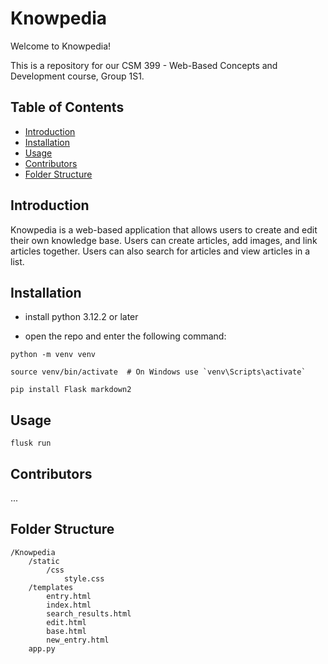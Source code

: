 # Knowpedia

Welcome to Knowpedia!

This is a repository for our CSM 399 - Web-Based Concepts and Development course, Group 1S1.

## Table of Contents

- [Introduction](#introduction)
- [Installation](#installation)
- [Usage](#usage)
- [Contributors](#contributors)
- [Folder Structure](#folder-structure)

## Introduction

Knowpedia is a web-based application that allows users to create and edit their own knowledge base. Users can create articles, add images, and link articles together. Users can also search for articles and view articles in a list.

## Installation

- install python 3.12.2 or later

- open the repo and enter the following command:

```
python -m venv venv

source venv/bin/activate  # On Windows use `venv\Scripts\activate`

pip install Flask markdown2
```

## Usage

```
flusk run
```

## Contributors

...

## Folder Structure

```
/Knowpedia
    /static
        /css
            style.css
    /templates
        entry.html
        index.html
        search_results.html
        edit.html
        base.html
        new_entry.html
    app.py
```